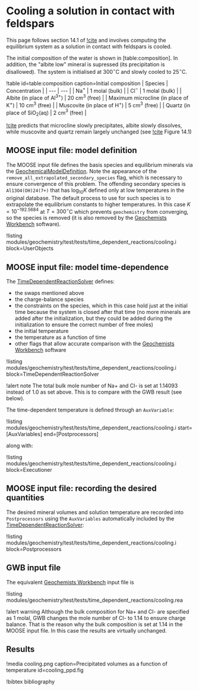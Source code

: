 # Cooling a solution in contact with feldspars

This page follows section 14.1 of [!cite](bethke_2007) and involves computing the equilibrium system as a solution in contact with feldspars is cooled.

The initial composition of the water is shown in [table:composition].  In addition, the "albite low" mineral is supressed (its precipitation is disallowed).  The system is initialised at 300$^{\circ}$C and slowly cooled to 25$^{\circ}$C.

!table id=table:composition caption=Initial composition
| Species | Concentration |
| --- | --- |
| Na$^{+}$ | 1 molal (bulk) |
| Cl$^{-}$ | 1 molal (bulk) |
| Albite (in place of Al$^{3+}$) | 20 cm$^{3}$ (free) |
| Maximum microcline (in place of K$^{+}$) | 10 cm$^{3}$ (free) |
| Muscovite (in place of H$^{+}$) | 5 cm$^{3}$ (free) |
| Quartz (in place of SiO$_{2}$(aq) | 2 cm$^{3}$ (free) |

[!cite](bethke_2007) predicts that microcline slowly precipitates, albite slowly dissolves, while muscovite and quartz remain largely unchanged (see [!cite](bethke_2007) Figure 14.1)

## MOOSE input file: model definition

The MOOSE input file defines the basis species and equilibrium minerals via the [GeochemicalModelDefinition](GeochemicalModelDefinition.md).  Note the appearance of the `remove_all_extrapolated_secondary_species` flag, which is necessary to ensure convergence of this problem.  The offending secondary species is `Al13O4(OH)24(7+)` that has $\log_{10}K$ defined only at low temperatures in the original database.  The default process to use for such species is to extrapolate the equilibrium constants to higher temperatures.  In this case $K = 10^{-192.5684}$ at $T=300^{\circ}$C which prevents `geochemistry` from converging, so the species is removed (it is also removed by the [Geochemists Workbench](https://www.gwb.com/) software).

!listing modules/geochemistry/test/tests/time_dependent_reactions/cooling.i block=UserObjects

## MOOSE input file: model time-dependence

The [TimeDependentReactionSolver](AddTimeDependentReactionSolverAction.md) defines:

- the swaps mentioned above
- the charge-balance species
- the constraints on the species, which in this case hold just at the initial time because the system is closed after that time (no more minerals are added after the initialization, but they could be added during the initialization to ensure the correct number of free moles)
- the initial temperature
- the temperature as a function of time
- other flags that allow accurate comparison with the [Geochemists Workbench](https://www.gwb.com/) software

!listing modules/geochemistry/test/tests/time_dependent_reactions/cooling.i block=TimeDependentReactionSolver

!alert note
The total bulk mole number of Na+ and Cl- is set at 1.14093 instead of 1.0 as set above.  This is to compare with the GWB result (see below).

The time-dependent temperature is defined through an `AuxVariable`:

!listing modules/geochemistry/test/tests/time_dependent_reactions/cooling.i start=[AuxVariables] end=[Postprocessors]

along with:

!listing modules/geochemistry/test/tests/time_dependent_reactions/cooling.i block=Executioner

## MOOSE input file: recording the desired quantities

The desired mineral volumes and solution temperature are recorded into `Postprocessors` using the `AuxVariables` automatically included by the [TimeDependentReactionSolver](AddTimeDependentReactionSolverAction.md):

!listing modules/geochemistry/test/tests/time_dependent_reactions/cooling.i block=Postprocessors

## GWB input file

The equivalent [Geochemists Workbench](https://www.gwb.com/) input file is

!listing modules/geochemistry/test/tests/time_dependent_reactions/cooling.rea

!alert warning
Although the bulk composition for Na+ and Cl- are specified as 1 molal, GWB changes the mole number of Cl- to 1.14 to ensure charge balance.  That is the reason why the bulk composition is set at 1.14 in the MOOSE input file.  In this case the results are virtually unchanged.

## Results

!media cooling.png caption=Precipitated volumes as a function of temperature  id=cooling_ppd.fig






!bibtex bibliography